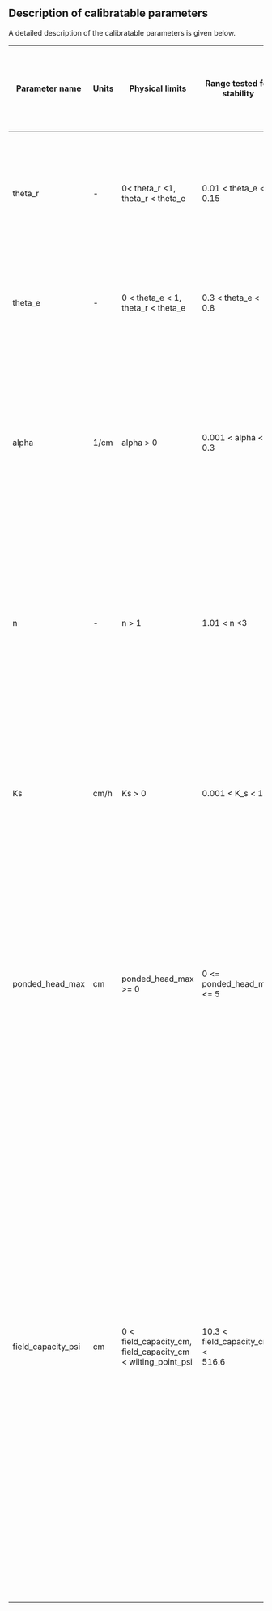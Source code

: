 ## Description of calibratable parameters

A detailed description of the calibratable parameters is given below. 

| Parameter name | Units |  Physical limits  | Range tested for stability | Applies to individual soil layers or entire model domain | Description |
| --- | --- | --- | --- | --- | --------------- |
| theta_r | - | 0< theta_r <1, <br> theta_r < theta_e | 0.01 < theta_e < 0.15 | Soil layer | theta_r is the residual water content, or the minimum volumetric water content that a soil layer can naturally attain. Note that theta_r must be less than than theta_e. |
| theta_e | - | 0 < theta_e < 1, <br> theta_r < theta_e | 0.3 < theta_e < 0.8 | Soil layer | theta_e is the maximum volumetric water content that a soil layer can naturally attain. Note that theta_e must be greater than theta_r. |
| alpha | 1/cm | alpha > 0 | 0.001 < alpha < 0.3 | Soil layer | alpha is the van Genuchten parameter related to the inverse of air entry pressure. Note that in nature, expected values of alpha are distributed logarithmically, so calibrating on the log of alpha rather than alpha directly is likely a better choice for most calibration algorithms. |
| n | - | n > 1 | 1.01 < n <3 | Soil layer | n is the van Genuchten parameter related to pore size distribution. Note that another commonly reported van Genuchten parameter, m, is related to n via m = 1 - 1/n. We recommend that n > 1.01. Values larger than 3 are acceptable. |
| Ks | cm/h | Ks > 0 | 0.001 < K_s < 100 | Soil layer | Ks is the saturated hydraulic conductivity of a soil. Note that in nature, expected values of Ks are distributed logarithmically, so calibrating on the log of Ks rather than Ks directly is likely a better choice for most calibration algorithms. |
| ponded_head_max | cm | ponded_head_max >= 0 | 0 <= ponded_head_max <= 5 | Entire model domain | This is the maximum amount of ponded water that is allowed to accumulate on the soil surface. While stability tests have only included a maximum value of 5 cm, any value greater than or equal to 0 should be acceptable. A common choice will be 0. This parameter can be set in the config file.  |
| field_capacity_psi | cm | 0 < field_capacity_cm, <br> field_capacity_cm < wilting_point_psi | 10.3 < field_capacity_cm < <br> 516.6 | Entire model domain | This is the wilting point of the model domain, expressed as a capillary head. Together with wilting_point_psi, the field capacity is used to determine the intensity of the reduction of PET to become AET. The numbers 10.3 cm and 516.6 cm correspond to pressures of 1/100 atm and 1/2 atm of water. Note that the model generally uses absolute values of capillary head; in this case, these limits are absolute values of negative numbers and physically represent unsaturated soil. While field capacity will vary per soil type, we use a single value for the entire model domain, following the method for PET->AET correction used by HYDRUS. This parameter can be set in the config file. |

